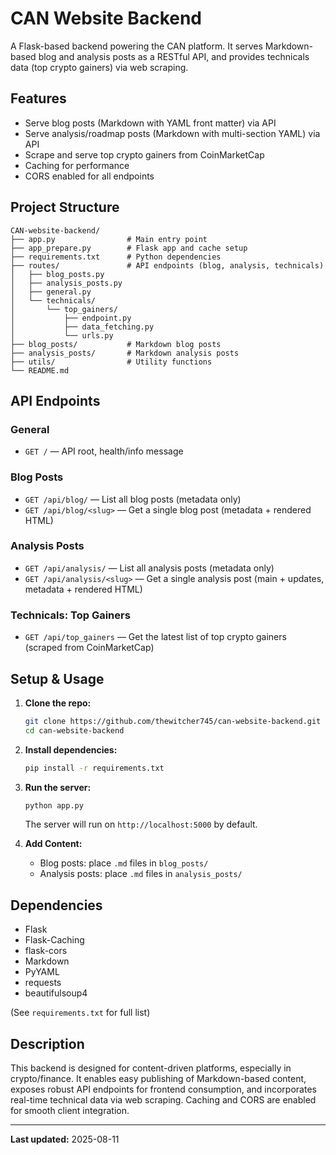 # CAN Website Backend

A Flask-based backend powering the CAN platform. It serves Markdown-based blog and analysis posts as a RESTful API, and provides technicals data (top crypto gainers) via web scraping.

## Features
- Serve blog posts (Markdown with YAML front matter) via API
- Serve analysis/roadmap posts (Markdown with multi-section YAML) via API
- Scrape and serve top crypto gainers from CoinMarketCap
- Caching for performance
- CORS enabled for all endpoints

## Project Structure
```
CAN-website-backend/
├── app.py                # Main entry point
├── app_prepare.py        # Flask app and cache setup
├── requirements.txt      # Python dependencies
├── routes/               # API endpoints (blog, analysis, technicals)
│   ├── blog_posts.py
│   ├── analysis_posts.py
│   ├── general.py
│   └── technicals/
│       └── top_gainers/
│           ├── endpoint.py
│           ├── data_fetching.py
│           └── urls.py
├── blog_posts/           # Markdown blog posts
├── analysis_posts/       # Markdown analysis posts
├── utils/                # Utility functions
└── README.md
```

## API Endpoints
### General
- `GET /` — API root, health/info message

### Blog Posts
- `GET /api/blog/` — List all blog posts (metadata only)
- `GET /api/blog/<slug>` — Get a single blog post (metadata + rendered HTML)

### Analysis Posts
- `GET /api/analysis/` — List all analysis posts (metadata only)
- `GET /api/analysis/<slug>` — Get a single analysis post (main + updates, metadata + rendered HTML)

### Technicals: Top Gainers
- `GET /api/top_gainers` — Get the latest list of top crypto gainers (scraped from CoinMarketCap)

## Setup & Usage
1. **Clone the repo:**
   ```sh
   git clone https://github.com/thewitcher745/can-website-backend.git
   cd can-website-backend
   ```
2. **Install dependencies:**
   ```sh
   pip install -r requirements.txt
   ```
3. **Run the server:**
   ```sh
   python app.py
   ```
   The server will run on `http://localhost:5000` by default.

4. **Add Content:**
   - Blog posts: place `.md` files in `blog_posts/`
   - Analysis posts: place `.md` files in `analysis_posts/`

## Dependencies
- Flask
- Flask-Caching
- flask-cors
- Markdown
- PyYAML
- requests
- beautifulsoup4

(See `requirements.txt` for full list)

## Description
This backend is designed for content-driven platforms, especially in crypto/finance. It enables easy publishing of Markdown-based content, exposes robust API endpoints for frontend consumption, and incorporates real-time technical data via web scraping. Caching and CORS are enabled for smooth client integration.

---
**Last updated:** 2025-08-11
